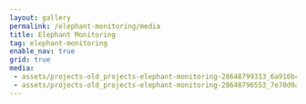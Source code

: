 ```yaml
---
layout: gallery
permalink: /elephant-monitoring/media
title: Elephant Monitoring
tag: elephant-monitoring
enable_nav: true
grid: true
media: 
 - assets/projects-old_projects-elephant-monitoring-28648799313_6a910bcda9.jpg
 - assets/projects-old_projects-elephant-monitoring-28648796553_7e70d0a869.jpg
---
```


